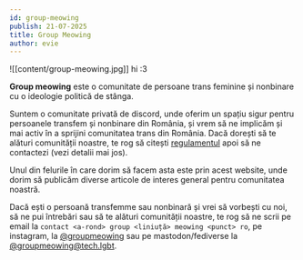 ```yaml
---
id: group-meowing
publish: 21-07-2025
title: Group Meowing
author: evie
---
```


![[content/group-meowing.jpg]] hi :3

**Group meowing** este o comunitate de persoane trans feminine și nonbinare cu o ideologie politică de stânga.

Suntem o comunitate privată de discord, unde oferim un spațiu sigur pentru persoanele transfem și nonbinare din România, și vrem să ne implicăm și mai activ în a sprijini comunitatea trans din România. Dacă dorești să te alături comunității noastre, te rog să citești [regulamentul](/page/regulament.html) apoi să ne contactezi (vezi detalii mai jos).

Unul din felurile în care dorim să facem asta este prin acest website, unde dorim să publicăm diverse articole de interes general pentru comunitatea noastră.

Dacă ești o persoană transfemme sau nonbinară și vrei să vorbești cu noi, să ne pui întrebări sau să te alături comunității noastre, te rog să ne scrii pe email la `contact <a-rond> group <liniuță> meowing <punct> ro`, pe instagram, la [@groupmeowing](https://www.instagram.com/groupmeowing/) sau pe mastodon/fediverse la [@groupmeowing@tech.lgbt](https://tech.lgbt/@groupmeowing).
